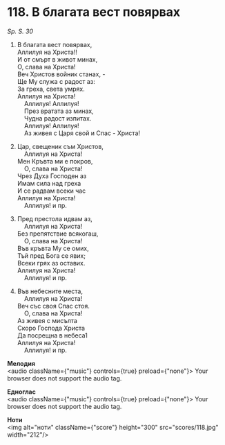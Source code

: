 # 118. В благата вест повярвах  

*Sp. S. 30*  

1. В благата вест повярвах,  
Аллилуя на Христа!!  
И от смърт в живот минах,  
О, слава на Христа!  
Веч Христов войник станах, -  
Ще Му служа с радост аз:  
За греха, света умрях.  
Аллилуя на Христа!  
    Аллилуя! Аллилуя!  
    През вратата аз минах,  
    Чудна радост изпитах.  
    Аллилуя! Аллилуя!  
    Аз живея с Царя свой и Спас - Христа!  

2. Цар, свещеник съм Христов,  
    Аллилуя на Христа!  
Мен Кръвта ми е покров,  
    О, слава на Христа!  
Чрез Духа Господен аз  
Имам сила над греха  
И се радвам всеки час  
Аллилуя на Христа!  
    Аллилуя! и пр.  

3. Пред престола идвам аз,  
    Аллилуя на Христа!  
Без препятствие всякогаш,  
    О, слава на Христа!  
Във кръвта Му се омих,  
Тъй пред Бога се явих;  
Всеки грях аз оставих.  
Аллилуя на Христа!  
    Аллилуя! и пр.  

4. Във небесните места,  
    Аллилуя на Христа!  
Веч със своя Спас стоя.  
    О, слава на Христа!  
Аз живея с мисълта  
Скоро Господа Христа  
Да посрещна в небеса1  
Аллилуя на Христа!  
    Аллилуя! и пр.  

__Мелодия__  
<audio className={"music"} controls={true} preload={"none"}><source src="mp3/118.mp3" type="audio/mpeg"/>
Your browser does not support the audio tag.
</audio>  

__Едноглас__  
<audio className={"music"} controls={true} preload={"none"}><source src="transp/118.mp3" type="audio/mpeg"/>
Your browser does not support the audio tag.
</audio>  

__Ноти__  
<img alt="ноти" className={"score"} height="300" src="scores/118.jpg" width="212"/>
